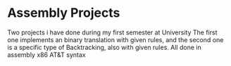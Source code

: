 # Assembly Projects
 Two projects i have done during my first semester at University 
 The first one implements an binary translation with given rules, and the second one is a specific type of Backtracking, also with given rules.
 All done in assembly x86 AT&T syntax
